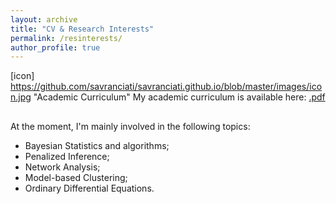 ```yaml
---
layout: archive
title: "CV & Research Interests"
permalink: /resinterests/
author_profile: true
---
```


[icon] https://github.com/savranciati/savranciati.github.io/blob/master/images/icon.jpg "Academic Curriculum" My academic curriculum is available here: [.pdf](https://github.com/savranciati/savranciati.github.io/blob/master/files/ranciati_academic_cv.pdf)

## 
At the moment, I'm mainly involved in the following topics:
* Bayesian Statistics and algorithms;
* Penalized Inference;
* Network Analysis;
* Model-based Clustering;
* Ordinary Differential Equations.
